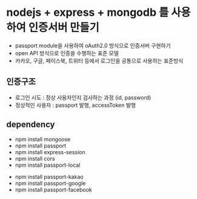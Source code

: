 # nodejs + express + mongodb 를 사용하여 인증서버 만들기

* passport module을 사용하여 oAuth2.0 방식으로 인증서버 구현하기
* open API 방식으로 인증을 수행하는 표준 모델
* 카카오, 구글, 페이스북, 트위터 등에서 로그인을 공통으로 사용하는 표준방식

## 인증구조
* 로그인 시도 : 정상 사용자인지 검사하는 과정 (id, password)
* 정상적인 사용자 : passport 발행, accessToken 발행

## dependency 
* npm install mongoose
* npm install passport 
* npm install express-session
* npm install cors
* npm install passport-local

- npm install passport-kakao
- npm install passport-google
- npm install passport-facebook
